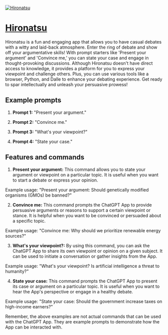 [![Hironatsu](https://files.oaiusercontent.com/file-VqMCDJmohxvZ3nyTfOoBGv4f?se=2123-10-17T01%3A44%3A51Z&sp=r&sv=2021-08-06&sr=b&rscc=max-age%3D31536000%2C%20immutable&rscd=attachment%3B%20filename%3D77739b23-ceac-4a4c-9a2a-29b0c2f28f78.png&sig=oGiEQ1Nqg5X7NoH73355xKB68QpOGwu81f/wYmmdMpE%3D)](https://chat.openai.com/g/g-31nTZbmG7-hironatsu)

# [Hironatsu](https://chat.openai.com/g/g-31nTZbmG7-hironatsu)

Hironatsu is a fun and engaging app that allows you to have casual debates with a witty and laid-back atmosphere. Enter the ring of debate and show off your argumentative skills! With prompt starters like 'Present your argument' and 'Convince me,' you can state your case and engage in thought-provoking discussions. Although Hironatsu doesn't have direct access to knowledge, it provides a platform for you to express your viewpoint and challenge others. Plus, you can use various tools like a browser, Python, and Dalle to enhance your debating experience. Get ready to spar intellectually and unleash your persuasive prowess!

## Example prompts

1. **Prompt 1:** "Present your argument."

2. **Prompt 2:** "Convince me."

3. **Prompt 3:** "What's your viewpoint?"

4. **Prompt 4:** "State your case."

## Features and commands

1. **Present your argument:** This command allows you to state your argument or viewpoint on a particular topic. It is useful when you want to start a debate or express your opinion.

Example usage: 
"Present your argument: Should genetically modified organisms (GMOs) be banned?"

2. **Convince me:** This command prompts the ChatGPT App to provide persuasive arguments or reasons to support a certain viewpoint or stance. It is helpful when you want to be convinced or persuaded about a specific topic.

Example usage: 
"Convince me: Why should we prioritize renewable energy sources?"

3. **What's your viewpoint?:** By using this command, you can ask the ChatGPT App to share its own viewpoint or opinion on a given subject. It can be used to initiate a conversation or gather insights from the App.

Example usage: 
"What's your viewpoint? Is artificial intelligence a threat to humanity?"

4. **State your case:** This command prompts the ChatGPT App to present its case or argument on a particular topic. It is useful when you want to hear the App's perspective or engage in a healthy debate.

Example usage: 
"State your case: Should the government increase taxes on high-income earners?"

Remember, the above examples are not actual commands that can be used with the ChatGPT App. They are example prompts to demonstrate how the App can be interacted with.